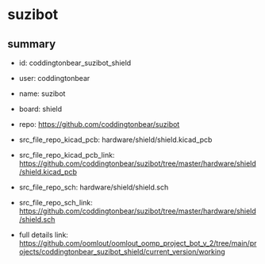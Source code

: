 # suzibot
 
## summary 
* id: coddingtonbear_suzibot_shield
* user: coddingtonbear
* name: suzibot
* board: shield
* repo: https://github.com/coddingtonbear/suzibot
* src_file_repo_kicad_pcb: hardware/shield/shield.kicad_pcb
* src_file_repo_kicad_pcb_link: https://github.com/coddingtonbear/suzibot/tree/master/hardware/shield/shield.kicad_pcb


* src_file_repo_sch: hardware/shield/shield.sch
* src_file_repo_sch_link: https://github.com/coddingtonbear/suzibot/tree/master/hardware/shield/shield.sch
* full details link: https://github.com/oomlout/oomlout_oomp_project_bot_v_2/tree/main/projects/coddingtonbear_suzibot_shield/current_version/working  








